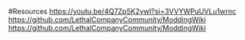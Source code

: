 #Resources
https://youtu.be/4Q7Zp5K2ywI?si=3VVYWPuUVLu1wrnc
https://github.com/LethalCompanyCommunity/ModdingWiki
https://github.com/LethalCompanyCommunity/ModdingWiki